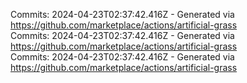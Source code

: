 Commits: 2024-04-23T02:37:42.416Z - Generated via https://github.com/marketplace/actions/artificial-grass
<br>
Commits: 2024-04-23T02:37:42.416Z - Generated via https://github.com/marketplace/actions/artificial-grass
<br>
Commits: 2024-04-23T02:37:42.416Z - Generated via https://github.com/marketplace/actions/artificial-grass
<br>
